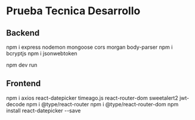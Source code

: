 # Prueba Tecnica Desarrollo

Backend
-------------------------------------------------------------------------------------------

npm i express nodemon mongoose cors morgan body-parser
npm i bcryptjs
npm i jsonwebtoken

npm dev run

Frontend
-------------------------------------------------------------------------------------------

npm i axios react-datepicker timeago.js react-router-dom sweetalert2 jwt-decode
npm i @type/react-router
npm i @type/react-router-dom
npm install react-datepicker --save

